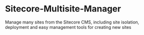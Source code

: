 Sitecore-Multisite-Manager
==========================

Manage many sites from the Sitecore CMS, including site isolation, deployment and easy management tools for creating new sites